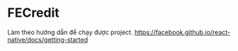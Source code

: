 # FECredit
Làm theo hướng dẫn để chạy được project.
https://facebook.github.io/react-native/docs/getting-started
